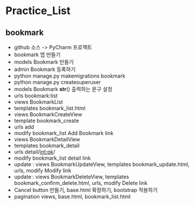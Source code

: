 # Practice_List
## bookmark
- github 소스 -> PyCharm 프로젝트
- bookmark 앱 만들기
- models Bookmark 만들기
- admin Bookmark 등록하기
- python manage.py makemigrations bookmark
- python manage.py createsuperuser
- models Bookmark __str__() 출력하는 문구 설정
- urls bookmark:list
- views BookmarkList
- templates bookmark_list.html
- views BookmarkCreateView
- template bookmark_create
- urls add
- modify bookmark_list Add Bookmark link
- views BookmarkDetailView
- templates bookmark_detail
- urls detail/<int:pk>/
- modify bookmark_list detail link
- update : views BookmarkUpdateView, templates bookmark_update.html, urls, modify Modify link
- update : views BookmarkDeleteView, templates bookmark_confirm_delete.html, urls, modify Delete link
- Cancel button 만들기, base.html 확장하기, bootstrap 적용하기
- pagination views, base.html, bookmark_list.html